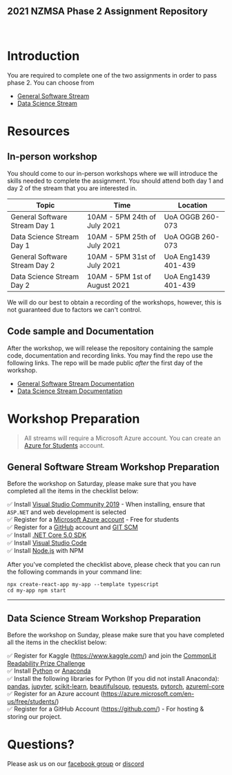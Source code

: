 ## 2021 NZMSA Phase 2 Assignment Repository
<br/>

# Introduction
You are required to complete one of the two assignments in order to pass phase 2. You can choose from 
* [General Software Stream](2021-MSA-Phase2-General-Stream.pdf)
* [Data Science Stream](2021-MSA-Phase2-Data-Science.pdf)

# Resources

## In-person workshop
You should come to our in-person workshops where we will introduce the skills needed to complete the assignment. You should attend both day 1 and day 2 of the stream that you are interested in.

| Topic                         | Time                    | Location            |
|-------------------------------|-------------------------|---------------------|
| General Software Stream Day 1 | 10AM - 5PM 24th of July 2021  | UoA OGGB 260-073    |
| Data Science Stream Day 1     | 10AM - 5PM 25th of July 2021  | UoA OGGB 260-073    |
| General Software Stream Day 2 | 10AM - 5PM 31st of July 2021  | UoA Eng1439 401-439 |
| Data Science Stream Day 2     | 10AM - 5PM 1st of August 2021 | UoA Eng1439 401-439 |

We will do our best to obtain a recording of the workshops, however, this is not guaranteed due to factors we can't control. 

## Code sample and Documentation
After the workshop, we will release the repository containing the sample code, documentation and recording links. You may find the repo use the following links. The repo will be made public *after* the first day of the workshop.
* [General Software Stream Documentation](https://github.com/NZMSA/2021-Phase-2)
* [Data Science Stream Documentation](https://github.com/NZMSA/2021-Phase-2-Data-Science)

# Workshop Preparation

> All streams will require a Microsoft Azure account. You can create an [Azure for Students](https://github.com/NZMSA/2019-Phase-1/blob/master/Azure%20For%20Students/README.md)  account.

## General Software Stream Workshop Preparation

Before the workshop on Saturday, please make sure that you have completed all the items in the checklist below:

✅ Install [Visual Studio Community 2019](https://visualstudio.microsoft.com/vs/community/) - When installing, ensure that `ASP.NET` and web development is selected<br>
✅ Register for a [Microsoft Azure account](https://azure.microsoft.com/en-us/free/students/) - Free for students<br>
✅ Register for a [GitHub](https://github.com) account and [GIT SCM](https://git-scm.com/downloads)<br>
✅ Install [.NET Core 5.0 SDK](https://dotnet.microsoft.com/download/dotnet/5.0)<br>
✅ Install [Visual Studio Code](https://code.visualstudio.com/)<br>
✅ Install [Node.js](https://nodejs.org/en/) with NPM

After you've completed the checklist above, please check that you can run the following commands in your command line:

```npx create-react-app my-app --template typescript```<br>
```cd my-app npm start```

---

## Data Science Stream Workshop Preparation

Before the workshop on Sunday, please make sure that you have completed all the items in the checklist below:

✅ Register for Kaggle (https://www.kaggle.com/) and join the [CommonLit Readability Prize Challenge](https://www.kaggle.com/c/commonlitreadabilityprize)<br>
✅ Install [Python](https://www.python.org/downloads/) or [Anaconda](https://www.anaconda.com/products/individual)<br>
✅ Install the following libraries for Python (If you did not install Anaconda): [pandas](https://pandas.pydata.org/), [jupyter](https://jupyter.org/install), [scikit-learn](https://scikit-learn.org/), [beautifulsoup](https://beautiful-soup-4.readthedocs.io/en/latest/), [requests](https://docs.python-requests.org/en/master/), [pytorch](https://pytorch.org/), [azureml-core](https://docs.microsoft.com/en-us/python/api/azureml-core/azureml.core?view=azure-ml-py) <br>
✅ Register for an Azure account (https://azure.microsoft.com/en-us/free/students/) <br>
✅ Register for a GitHub Account (https://github.com/) - For hosting & storing our project.


# Questions?
Please ask us on our [facebook group](https://aka.ms/nzmsa) or [discord](https://discord.gg/c4Y5SAZ)
